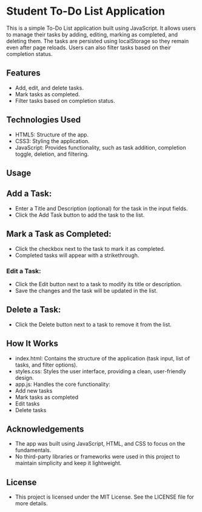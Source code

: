 
# Student To-Do List Application

This is a simple To-Do List application built using JavaScript. It allows users to manage their tasks by adding, editing, marking as completed, and deleting them. The tasks are persisted using localStorage so they remain even after page reloads. Users can also filter tasks based on their completion status.

## Features

- Add, edit, and delete tasks.
- Mark tasks as completed.
- Filter tasks based on completion status.


## Technologies Used
- HTML5: Structure of the app.
- CSS3: Styling the application.
- JavaScript: Provides functionality, such as task addition, completion toggle, deletion, and filtering.

## Usage
## Add a Task:

- Enter a Title and Description (optional) for the task in the input fields.
- Click the Add Task button to add the task to the list.
## Mark a Task as Completed:

- Click the checkbox next to the task to mark it as completed.
- Completed tasks will appear with a strikethrough.
### Edit a Task:

- Click the Edit button next to a task to modify its title or description.
- Save the changes and the task will be updated in the list.
## Delete a Task:

- Click the Delete button next to a task to remove it from the list.

## How It Works
- index.html: Contains the structure of the application (task input, list of tasks, and filter options).
- styles.css: Styles the user interface, providing a clean, user-friendly design.
- app.js: Handles the core functionality:
- Add new tasks
- Mark tasks as completed
- Edit tasks
- Delete tasks


## Acknowledgements
- The app was built using JavaScript, HTML, and CSS to focus on the fundamentals.
- No third-party libraries or frameworks were used in this project to maintain simplicity and keep it lightweight.



## License
- This project is licensed under the MIT License. See the LICENSE file for more details.
